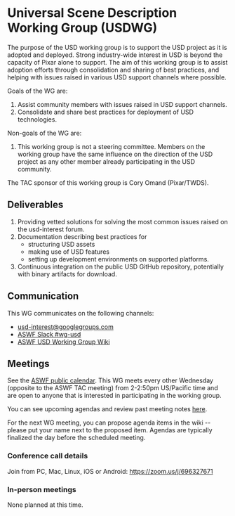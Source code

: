 # Universal Scene Description Working Group (USDWG)

The purpose of the USD working group is to support the USD project as it is
adopted and deployed. Strong industry-wide interest in USD is beyond the
capacity of Pixar alone to support. The aim of this working group is to assist
adoption efforts through consolidation and sharing of best practices, and
helping with issues raised in various USD support channels where possible.

Goals of the WG are:

1. Assist community members with issues raised in USD support channels.
2. Consolidate and share best practices for deployment of USD technologies.

Non-goals of the WG are:

1. This working group is not a steering committee. Members on the working
   group have the same influence on the direction of the USD project as any
   other member already participating in the USD community.

The TAC sponsor of this working group is Cory Omand (Pixar/TWDS).

## Deliverables

1. Providing vetted solutions for solving the most common issues raised on the usd-interest forum.
2. Documentation describing best practices for
    * structuring USD assets
    * making use of USD features
    * setting up development environments on supported platforms.
3. Continuous integration on the public USD GitHub repository, potentially with binary artifacts for download.

## Communication

This WG communicates on the following channels:

- usd-interest@googlegroups.com
- [ASWF Slack #wg-usd](https://academysoftwarefdn.slack.com/archives/C013Z5AMT7T)
- [ASWF USD Working Group Wiki](https://wiki.aswf.io/display/WGUSD/USD+Working+Group)

## Meetings

See the [ASWF public calendar](https://lists.aswf.io/calendar). This WG meets every other Wednesday (opposite to the ASWF TAC meeting) from 2-2:50pm US/Pacific time and are open to anyone that is interested in participating in the working group.

You can see upcoming agendas and review past meeting notes [here](https://wiki.aswf.io/pages/viewpage.action?pageId=1736722).

For the next WG meeting, you can propose agenda items in the wiki -- please put your name next to the proposed item. Agendas are typically finalized the day before the scheduled meeting.

### Conference call details

Join from PC, Mac, Linux, iOS or Android: https://zoom.us/j/696327671

### In-person meetings

None planned at this time.
